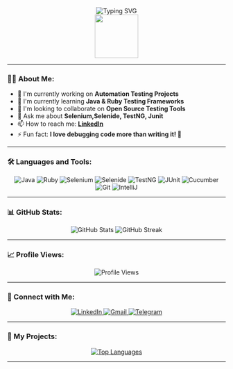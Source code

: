 <div align="center">
  <img src="https://readme-typing-svg.herokuapp.com?font=Fira+Code&weight=500&size=28&pause=1000&color=4F8CC9&center=true&vCenter=true&width=600&height=100&lines=Hi+there%2C+I'm+Irina+Chernobuk+%F0%9F%91%8B;Welcome+to+my+GitHub+Profile+%F0%9F%8C%9F;Automation+QA+Engineer+%F0%9F%92%BB" alt="Typing SVG" />
</div>

<div align="center">
  <img src="https://media.giphy.com/media/M9gbBd9nbDrOTu1Mqx/giphy.gif" width="100"/>
</div>

---

### 👨‍💻 About Me:

- 🔭 I'm currently working on **Automation Testing Projects**
- 🌱 I'm currently learning **Java & Ruby Testing Frameworks**
- 👯 I'm looking to collaborate on **Open Source Testing Tools**
- 💬 Ask me about **Selenium,Selenide, TestNG, Junit**
- 📫 How to reach me: **[LinkedIn](https://www.linkedin.com/in/irina-chernobuk)**
- ⚡ Fun fact: **I love debugging code more than writing it! 🐛**

---

### 🛠️ Languages and Tools:

<div align="center">
  <img src="https://img.shields.io/badge/Java-ED8B00?style=for-the-badge&logo=openjdk&logoColor=white" alt="Java"/>
  <img src="https://img.shields.io/badge/Ruby-CC342D?style=for-the-badge&logo=ruby&logoColor=white" alt="Ruby"/>
  <img src="https://img.shields.io/badge/Selenium-43B02A?style=for-the-badge&logo=Selenium&logoColor=white" alt="Selenium"/>
  <img src="https://img.shields.io/badge/Selenide-16A5E6?style=for-the-badge&logo=Selenide&logoColor=white" alt="Selenide"/>
  <img src="https://img.shields.io/badge/TestNG-000000?style=for-the-badge&logo=TestNG&logoColor=white" alt="TestNG"/>
  <img src="https://img.shields.io/badge/JUnit-25A162?style=for-the-badge&logo=JUnit5&logoColor=white" alt="JUnit"/>
  <img src="https://img.shields.io/badge/Cucumber-23D96C?style=for-the-badge&logo=Cucumber&logoColor=white" alt="Cucumber"/>
  <img src="https://img.shields.io/badge/Git-F05032?style=for-the-badge&logo=git&logoColor=white" alt="Git"/>
  <img src="https://img.shields.io/badge/IntelliJ_IDEA-000000?style=for-the-badge&logo=intellij-idea&logoColor=white" alt="IntelliJ"/>
</div>

---

### 📊 GitHub Stats:

<div align="center">
  <img src="https://github-readme-stats.vercel.app/api?username=IreneChernobuk&show_icons=true&theme=radical" alt="GitHub Stats" />
  <img src="https://github-readme-streak-stats.herokuapp.com/?user=IreneChernobuk&theme=radical" alt="GitHub Streak" />
</div>

---

### 📈 Profile Views:

<div align="center">
  <img src="https://komarev.com/ghpvc/?username=IreneChernobuk&style=flat-square&color=blue" alt="Profile Views" />
</div>

---

### 🤝 Connect with Me:

<div align="center">
  <a href="https://www.linkedin.com/in/irina-chernobuk" target="_blank">
    <img src="https://img.shields.io/badge/LinkedIn-0077B5?style=for-the-badge&logo=linkedin&logoColor=white" alt="LinkedIn"/>
  </a>
  <a href="mailto:chernobukirina.aqa@gmail.com">
    <img src="https://img.shields.io/badge/Gmail-D14836?style=for-the-badge&logo=gmail&logoColor=white" alt="Gmail"/>
  </a>
  <a href="https://t.me/irina_chernobuk">
    <img src="https://img.shields.io/badge/Telegram-2CA5E0?style=for-the-badge&logo=telegram&logoColor=white" alt="Telegram"/>
  </a>
</div>

---

### 🎯 My Projects:

<div align="center">
  <a href="https://github.com/IreneChernobuk?tab=repositories">
    <img src="https://github-readme-stats.vercel.app/api/top-langs/?username=IreneChernobuk&layout=compact&theme=radical" alt="Top Languages" />
  </a>
</div>

---




